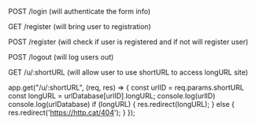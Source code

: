 POST /login (will authenticate the form info)

GET /register (will bring user to registration)

POST /register (will check if user is registered and if not will register user)

POST /logout (will log users out)

GET /u/:shortURL (will allow user to use shortURL to access longURL site)

app.get("/u/:shortURL", (req, res) => {
  const urlID = req.params.shortURL
  const longURL = urlDatabase[urlID].longURL;
  console.log(urlID)
  console.log(urlDatabase)
  if (longURL) {
    res.redirect(longURL);
  } else {
    res.redirect('https://http.cat/404');
  }
});
